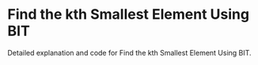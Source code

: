 # Find the kth Smallest Element Using BIT

Detailed explanation and code for Find the kth Smallest Element Using BIT.